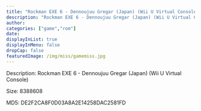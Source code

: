 ```yaml
---
title: "Rockman EXE 6 - Dennoujuu Gregar (Japan) (Wii U Virtual Console)"
description: "Rockman EXE 6 - Dennoujuu Gregar (Japan) (Wii U Virtual Console)"
author: 
categories: ["game","rom"]
date: 
displayInList: true
displayInMenu: false
dropCap: false
featuredImage: /img/miss/gamemiss.jpg
---
```


Description: Rockman EXE 6 - Dennoujuu Gregar (Japan) (Wii U Virtual Console)

Size: 8388608

MD5: DE2F2CA8F0D03A8A2E14258DAC2581FD

